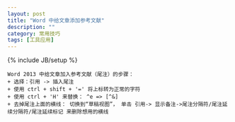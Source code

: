 ```yaml
---
layout: post
title: "Word 中给文章添加参考文献"
description: ""
category: 常用技巧
tags: [工具应用]
---
```

{% include JB/setup %}

	Word 2013 中给文章加入参考文献（尾注）的步骤：
	+ 选择：引用 -> 插入尾注
	+ 使用 ctrl + shift + '=' 将上标转为正常的字符
	+ 使用 ctrl + 'H' 来替换： ^e => [^&]
	+ 去掉尾注上面的横线： 切换到“草稿视图”， 单击 引用-> 显示备注->尾注分隔符/尾注延续分隔符/尾注延续标记 来删除想用的横线